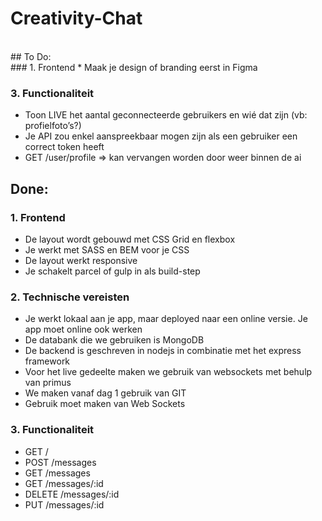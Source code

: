 # Creativity-Chat
<br>
## To Do:<br>
### 1. Frontend
* Maak je design of branding eerst in Figma

### 3. Functionaliteit
* Toon  LIVE   het aantal geconnecteerde gebruikers en wié dat zijn (vb: profielfoto’s?)
* Je API zou enkel aanspreekbaar mogen zijn als een gebruiker een correct token heeft
* GET /user/profile => kan vervangen worden door weer binnen de ai


## Done:
### 1. Frontend
* De layout wordt gebouwd met CSS Grid en flexbox
* Je werkt met SASS en BEM voor je CSS
* De layout werkt responsive
* Je schakelt parcel of gulp in als build-step

### 2. Technische vereisten
* Je werkt lokaal aan je app, maar deployed naar een online versie. Je app moet online ook werken
* De databank die we gebruiken is MongoDB
* De backend is geschreven in nodejs in combinatie met het express framework
* Voor het live gedeelte maken we gebruik van websockets met behulp van primus
* We maken vanaf dag 1 gebruik van GIT
* Gebruik moet maken van Web Sockets

### 3. Functionaliteit
* GET /
* POST /messages
* GET /messages
* GET /messages/:id
* DELETE /messages/:id
* PUT /messages/:id
